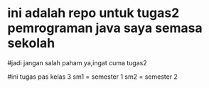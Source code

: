 # ini adalah repo untuk tugas2 pemrograman java saya semasa sekolah
#jadi jangan salah paham ya,ingat cuma tugas2

#ini tugas pas kelas 3
sm1 = semester 1 
sm2 = semester 2
